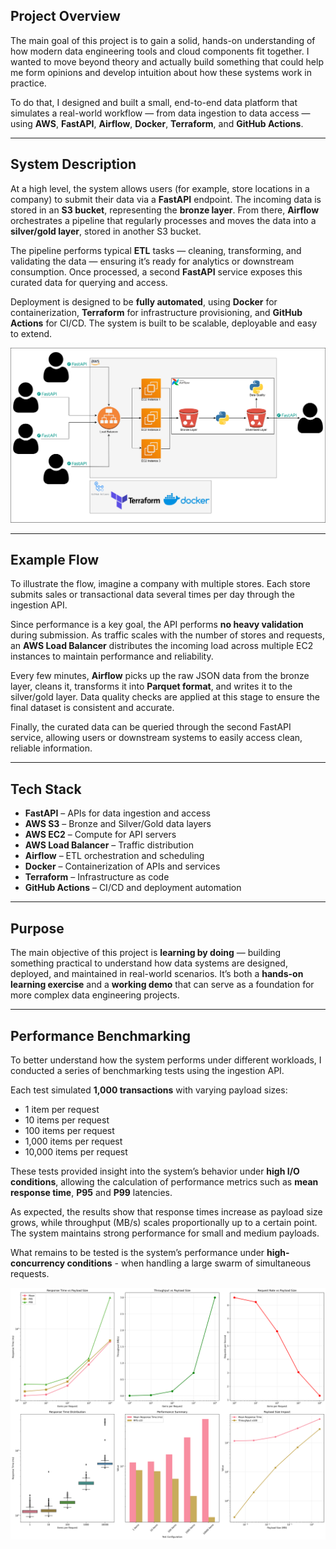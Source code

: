 ## Project Overview

The main goal of this project is to gain a solid, hands-on understanding of how modern data engineering tools and cloud components fit together. I wanted to move beyond theory and actually build something that could help me form opinions and develop intuition about how these systems work in practice.

To do that, I designed and built a small, end-to-end data platform that simulates a real-world workflow — from data ingestion to data access — using **AWS**, **FastAPI**, **Airflow**, **Docker**, **Terraform**, and **GitHub Actions**.

---

## System Description

At a high level, the system allows users (for example, store locations in a company) to submit their data via a **FastAPI** endpoint. The incoming data is stored in an **S3 bucket**, representing the **bronze layer**. From there, **Airflow** orchestrates a pipeline that regularly processes and moves the data into a **silver/gold layer**, stored in another S3 bucket.

The pipeline performs typical **ETL** tasks — cleaning, transforming, and validating the data — ensuring it’s ready for analytics or downstream consumption. Once processed, a second **FastAPI** service exposes this curated data for querying and access.

Deployment is designed to be **fully automated**, using **Docker** for containerization, **Terraform** for infrastructure provisioning, and **GitHub Actions** for CI/CD. The system is built to be scalable, deployable and easy to extend.

![System Architecture](docs/architecture/ARCHITECTURE.png)

---

## Example Flow

To illustrate the flow, imagine a company with multiple stores. Each store submits sales or transactional data several times per day through the ingestion API.

Since performance is a key goal, the API performs **no heavy validation** during submission. As traffic scales with the number of stores and requests, an **AWS Load Balancer** distributes the incoming load across multiple EC2 instances to maintain performance and reliability.

Every few minutes, **Airflow** picks up the raw JSON data from the bronze layer, cleans it, transforms it into **Parquet format**, and writes it to the silver/gold layer. Data quality checks are applied at this stage to ensure the final dataset is consistent and accurate.

Finally, the curated data can be queried through the second FastAPI service, allowing users or downstream systems to easily access clean, reliable information.

---

## Tech Stack

* **FastAPI** – APIs for data ingestion and access
* **AWS S3** – Bronze and Silver/Gold data layers
* **AWS EC2** – Compute for API servers
* **AWS Load Balancer** – Traffic distribution
* **Airflow** – ETL orchestration and scheduling
* **Docker** – Containerization of APIs and services
* **Terraform** – Infrastructure as code
* **GitHub Actions** – CI/CD and deployment automation

---

## Purpose

The main objective of this project is **learning by doing** — building something practical to understand how data systems are designed, deployed, and maintained in real-world scenarios. It’s both a **hands-on learning exercise** and a **working demo** that can serve as a foundation for more complex data engineering projects.

---

## Performance Benchmarking

To better understand how the system performs under different workloads, I conducted a series of benchmarking tests using the ingestion API.

Each test simulated **1,000 transactions** with varying payload sizes:

* 1 item per request
* 10 items per request
* 100 items per request
* 1,000 items per request
* 10,000 items per request

These tests provided insight into the system’s behavior under **high I/O conditions**, allowing the calculation of performance metrics such as **mean response time**, **P95** and **P99** latencies.

As expected, the results show that response times increase as payload size grows, while throughput (MB/s) scales proportionally up to a certain point. The system maintains strong performance for small and medium payloads.

What remains to be tested is the system’s performance under **high-concurrency conditions** - when handling a large swarm of simultaneous requests.

![Performance Benchmarking Results](docs/benchmark/benchmark_plots_20251013_163114.png)